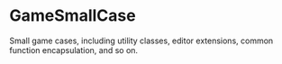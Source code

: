 # GameSmallCase
 Small game cases, including utility classes, editor extensions, common function encapsulation, and so on.
